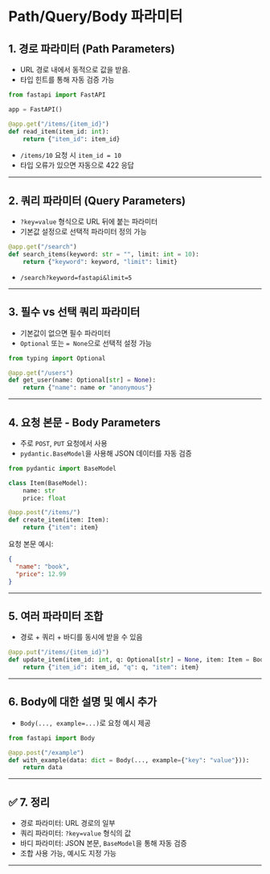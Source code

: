 <!-- Path, Query, Body 파라미터 -->
# Path/Query/Body 파라미터

## 1. 경로 파라미터 (Path Parameters)

- URL 경로 내에서 동적으로 값을 받음.
- 타입 힌트를 통해 자동 검증 가능

```python
from fastapi import FastAPI

app = FastAPI()

@app.get("/items/{item_id}")
def read_item(item_id: int):
    return {"item_id": item_id}
```

- `/items/10` 요청 시 `item_id = 10`
- 타입 오류가 있으면 자동으로 422 응답

---

## 2. 쿼리 파라미터 (Query Parameters)

- `?key=value` 형식으로 URL 뒤에 붙는 파라미터
- 기본값 설정으로 선택적 파라미터 정의 가능

```python
@app.get("/search")
def search_items(keyword: str = "", limit: int = 10):
    return {"keyword": keyword, "limit": limit}
```

- `/search?keyword=fastapi&limit=5`

---

## 3. 필수 vs 선택 쿼리 파라미터

- 기본값이 없으면 필수 파라미터
- `Optional` 또는 `= None`으로 선택적 설정 가능

```python
from typing import Optional

@app.get("/users")
def get_user(name: Optional[str] = None):
    return {"name": name or "anonymous"}
```

---

## 4. 요청 본문 - Body Parameters

- 주로 `POST`, `PUT` 요청에서 사용
- `pydantic.BaseModel`을 사용해 JSON 데이터를 자동 검증

```python
from pydantic import BaseModel

class Item(BaseModel):
    name: str
    price: float

@app.post("/items/")
def create_item(item: Item):
    return {"item": item}
```

요청 본문 예시:

```json
{
  "name": "book",
  "price": 12.99
}
```

---

## 5. 여러 파라미터 조합

- 경로 + 쿼리 + 바디를 동시에 받을 수 있음

```python
@app.put("/items/{item_id}")
def update_item(item_id: int, q: Optional[str] = None, item: Item = Body(...)):
    return {"item_id": item_id, "q": q, "item": item}
```

---

## 6. Body에 대한 설명 및 예시 추가

- `Body(..., example=...)`로 요청 예시 제공

```python
from fastapi import Body

@app.post("/example")
def with_example(data: dict = Body(..., example={"key": "value"})):
    return data
```

---

## ✅ 7. 정리

- 경로 파라미터: URL 경로의 일부
- 쿼리 파라미터: `?key=value` 형식의 값
- 바디 파라미터: JSON 본문, `BaseModel`을 통해 자동 검증
- 조합 사용 가능, 예시도 지정 가능

---